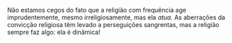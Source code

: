 ﻿Não estamos cegos do fato que a religião com frequência age imprudentemente, mesmo irreligiosamente, mas ela *atua.* As aberrações da convicção religiosa têm levado a perseguições sangrentas, mas a religião sempre faz algo: ela é dinâmica!